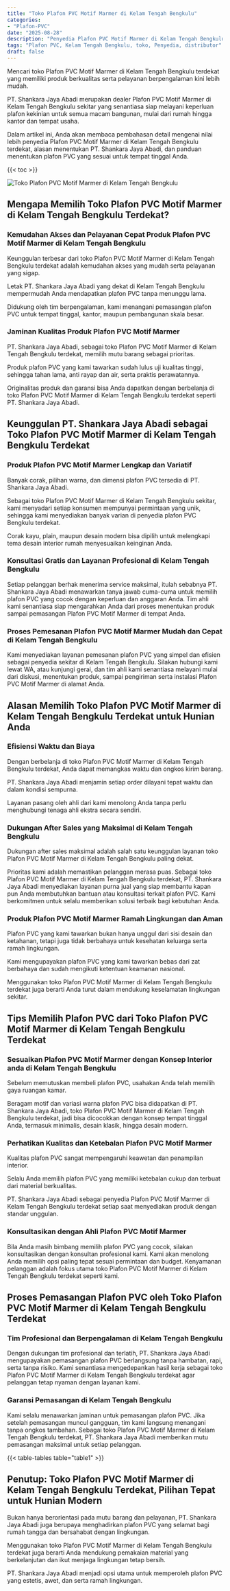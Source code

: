 ```yaml
---
title: "Toko Plafon PVC Motif Marmer di Kelam Tengah Bengkulu"
categories: 
- "Plafon-PVC"
date: "2025-08-28"
description: "Penyedia Plafon PVC Motif Marmer di Kelam Tengah Bengkulu bagi rumah, kantor, dan ritel. Material unggulan, variasi motif, pilihan warna modern, dengan jasa pemasangan oleh tim berpengalaman dan kepastian resmi!|Layanan penjualan Plafon PVC Motif Marmer di Kelam Tengah Bengkulu untuk kebutuhan tempat tinggal, kantor, maupun toko, dengan produk unggulan dan pemasangan oleh teknisi berpengalaman dan kepastian resmi.|Alternatif Plafon PVC Motif Marmer di Kelam Tengah Bengkulu yang andal bagi rumah, kantor, dan toko, dengan plafon terbaik dan instalasi dikerjakan oleh tenaga ahli berpengalaman dan kepastian resmi.|Penjualan Plafon PVC Motif Marmer di Kelam Tengah Bengkulu untuk tempat tinggal, kantor, dan toko, beserta produk unggulan dan pemasangan ditangani oleh tenaga ahli berpengalaman, disertai dengan garansi resmi.}"
tags: "Plafon PVC, Kelam Tengah Bengkulu, toko, Penyedia, distributor"
draft: false
---
```


Mencari toko Plafon PVC Motif Marmer di Kelam Tengah Bengkulu terdekat yang memiliki produk berkualitas serta pelayanan berpengalaman kini lebih mudah.

PT. Shankara Jaya Abadi merupakan dealer Plafon PVC Motif Marmer di Kelam Tengah Bengkulu sekitar yang senantiasa siap melayani keperluan plafon kekinian untuk semua macam bangunan, mulai dari rumah hingga kantor dan tempat usaha.

Dalam artikel ini, Anda akan membaca pembahasan detail mengenai nilai lebih penyedia Plafon PVC Motif Marmer di Kelam Tengah Bengkulu terdekat, alasan menentukan PT. Shankara Jaya Abadi, dan panduan menentukan plafon PVC yang sesuai untuk tempat tinggal Anda.

{{< toc >}}

![Toko Plafon PVC Motif Marmer di Kelam Tengah Bengkulu](/images/Plafon-PVC/Toko-Plafon-PVC-Motif-Marmer-di-Kelam-Tengah-Bengkulu.png)


## Mengapa Memilih Toko Plafon PVC Motif Marmer di Kelam Tengah Bengkulu Terdekat?

### Kemudahan Akses dan Pelayanan Cepat Produk Plafon PVC Motif Marmer di Kelam Tengah Bengkulu

Keunggulan terbesar dari toko Plafon PVC Motif Marmer di Kelam Tengah Bengkulu terdekat adalah kemudahan akses yang mudah serta pelayanan yang sigap.

Letak PT. Shankara Jaya Abadi yang dekat di Kelam Tengah Bengkulu mempermudah Anda mendapatkan plafon PVC tanpa menunggu lama.

Didukung oleh tim berpengalaman, kami menangani pemasangan plafon PVC untuk tempat tinggal, kantor, maupun pembangunan skala besar.

### Jaminan Kualitas Produk Plafon PVC Motif Marmer

PT. Shankara Jaya Abadi, sebagai toko Plafon PVC Motif Marmer di Kelam Tengah Bengkulu terdekat, memilih mutu barang sebagai prioritas.

Produk plafon PVC yang kami tawarkan sudah lulus uji kualitas tinggi, sehingga tahan lama, anti rayap dan air, serta praktis perawatannya.

Originalitas produk dan garansi bisa Anda dapatkan dengan berbelanja di toko Plafon PVC Motif Marmer di Kelam Tengah Bengkulu terdekat seperti PT. Shankara Jaya Abadi.

## Keunggulan PT. Shankara Jaya Abadi sebagai Toko Plafon PVC Motif Marmer di Kelam Tengah Bengkulu Terdekat

### Produk Plafon PVC Motif Marmer Lengkap dan Variatif

Banyak corak, pilihan warna, dan dimensi plafon PVC tersedia di PT. Shankara Jaya Abadi.

Sebagai toko Plafon PVC Motif Marmer di Kelam Tengah Bengkulu sekitar, kami menyadari setiap konsumen mempunyai permintaan yang unik, sehingga kami menyediakan banyak varian di penyedia plafon PVC Bengkulu terdekat.

Corak kayu, plain, maupun desain modern bisa dipilih untuk melengkapi tema desain interior rumah menyesuaikan keinginan Anda.

### Konsultasi Gratis dan Layanan Profesional di Kelam Tengah Bengkulu

Setiap pelanggan berhak menerima service maksimal, itulah sebabnya PT. Shankara Jaya Abadi menawarkan tanya jawab cuma-cuma untuk memilih plafon PVC yang cocok dengan keperluan dan anggaran Anda. Tim ahli kami senantiasa siap mengarahkan Anda dari proses menentukan produk sampai pemasangan Plafon PVC Motif Marmer di tempat Anda.

### Proses Pemesanan Plafon PVC Motif Marmer Mudah dan Cepat di Kelam Tengah Bengkulu

Kami menyediakan layanan pemesanan plafon PVC yang simpel dan efisien sebagai penyedia sekitar di Kelam Tengah Bengkulu. Silakan hubungi kami lewat WA, atau kunjungi gerai, dan tim ahli kami senantiasa melayani mulai dari diskusi, menentukan produk, sampai pengiriman serta instalasi Plafon PVC Motif Marmer di alamat Anda.

## Alasan Memilih Toko Plafon PVC Motif Marmer di Kelam Tengah Bengkulu Terdekat untuk Hunian Anda

### Efisiensi Waktu dan Biaya

Dengan berbelanja di toko Plafon PVC Motif Marmer di Kelam Tengah Bengkulu terdekat, Anda dapat memangkas waktu dan ongkos kirim barang.

PT. Shankara Jaya Abadi menjamin setiap order dilayani tepat waktu dan dalam kondisi sempurna.

Layanan pasang oleh ahli dari kami menolong Anda tanpa perlu menghubungi tenaga ahli ekstra secara sendiri.

### Dukungan After Sales yang Maksimal di Kelam Tengah Bengkulu

Dukungan after sales maksimal adalah salah satu keunggulan layanan toko Plafon PVC Motif Marmer di Kelam Tengah Bengkulu paling dekat.

Prioritas kami adalah memastikan pelanggan merasa puas. Sebagai toko Plafon PVC Motif Marmer di Kelam Tengah Bengkulu terdekat, PT. Shankara Jaya Abadi menyediakan layanan purna jual yang siap membantu kapan pun Anda membutuhkan bantuan atau konsultasi terkait plafon PVC. Kami berkomitmen untuk selalu memberikan solusi terbaik bagi kebutuhan Anda.

### Produk Plafon PVC Motif Marmer Ramah Lingkungan dan Aman

Plafon PVC yang kami tawarkan bukan hanya unggul dari sisi desain dan ketahanan, tetapi juga tidak berbahaya untuk kesehatan keluarga serta ramah lingkungan.

Kami mengupayakan plafon PVC yang kami tawarkan bebas dari zat berbahaya dan sudah mengikuti ketentuan keamanan nasional.

Menggunakan toko Plafon PVC Motif Marmer di Kelam Tengah Bengkulu terdekat juga berarti Anda turut dalam mendukung keselamatan lingkungan sekitar.

## Tips Memilih Plafon PVC dari Toko Plafon PVC Motif Marmer di Kelam Tengah Bengkulu Terdekat

### Sesuaikan Plafon PVC Motif Marmer dengan Konsep Interior anda di Kelam Tengah Bengkulu

Sebelum memutuskan membeli plafon PVC, usahakan Anda telah memilih gaya ruangan kamar.

Beragam motif dan variasi warna plafon PVC bisa didapatkan di PT. Shankara Jaya Abadi, toko Plafon PVC Motif Marmer di Kelam Tengah Bengkulu terdekat, jadi bisa dicocokkan dengan konsep tempat tinggal Anda, termasuk minimalis, desain klasik, hingga desain modern.

### Perhatikan Kualitas dan Ketebalan Plafon PVC Motif Marmer

Kualitas plafon PVC sangat mempengaruhi keawetan dan penampilan interior.

Selalu Anda memilih plafon PVC yang memiliki ketebalan cukup dan terbuat dari material berkualitas.

PT. Shankara Jaya Abadi sebagai penyedia Plafon PVC Motif Marmer di Kelam Tengah Bengkulu terdekat setiap saat menyediakan produk dengan standar unggulan.

### Konsultasikan dengan Ahli Plafon PVC Motif Marmer

Bila Anda masih bimbang memilih plafon PVC yang cocok, silakan konsultasikan dengan konsultan profesional kami. Kami akan menolong Anda memilih opsi paling tepat sesuai permintaan dan budget. Kenyamanan pelanggan adalah fokus utama toko Plafon PVC Motif Marmer di Kelam Tengah Bengkulu terdekat seperti kami.

## Proses Pemasangan Plafon PVC oleh Toko Plafon PVC Motif Marmer di Kelam Tengah Bengkulu Terdekat

### Tim Profesional dan Berpengalaman di Kelam Tengah Bengkulu

Dengan dukungan tim profesional dan terlatih, PT. Shankara Jaya Abadi mengupayakan pemasangan plafon PVC berlangsung tanpa hambatan, rapi, serta tanpa risiko. Kami senantiasa mengedepankan hasil kerja sebagai toko Plafon PVC Motif Marmer di Kelam Tengah Bengkulu terdekat agar pelanggan tetap nyaman dengan layanan kami.

### Garansi Pemasangan di Kelam Tengah Bengkulu

Kami selalu menawarkan jaminan untuk pemasangan plafon PVC. Jika setelah pemasangan muncul gangguan, tim kami langsung menangani tanpa ongkos tambahan. Sebagai toko Plafon PVC Motif Marmer di Kelam Tengah Bengkulu terdekat, PT. Shankara Jaya Abadi memberikan mutu pemasangan maksimal untuk setiap pelanggan.

{{< table-tables table="table1" >}}

## Penutup: Toko Plafon PVC Motif Marmer di Kelam Tengah Bengkulu Terdekat, Pilihan Tepat untuk Hunian Modern

Bukan hanya berorientasi pada mutu barang dan pelayanan, PT. Shankara Jaya Abadi juga berupaya menghadirkan plafon PVC yang selamat bagi rumah tangga dan bersahabat dengan lingkungan.

Menggunakan toko Plafon PVC Motif Marmer di Kelam Tengah Bengkulu terdekat juga berarti Anda mendukung pemakaian material yang berkelanjutan dan ikut menjaga lingkungan tetap bersih.

PT. Shankara Jaya Abadi menjadi opsi utama untuk memperoleh plafon PVC yang estetis, awet, dan serta ramah lingkungan.